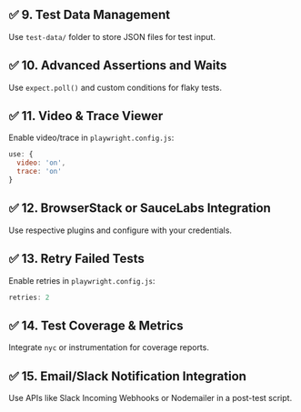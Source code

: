 ## ✅ 9. Test Data Management
Use `test-data/` folder to store JSON files for test input.

## ✅ 10. Advanced Assertions and Waits
Use `expect.poll()` and custom conditions for flaky tests.

## ✅ 11. Video & Trace Viewer
Enable video/trace in `playwright.config.js`:
```js
use: {
  video: 'on',
  trace: 'on'
}
```

## ✅ 12. BrowserStack or SauceLabs Integration
Use respective plugins and configure with your credentials.

## ✅ 13. Retry Failed Tests
Enable retries in `playwright.config.js`:
```js
retries: 2
```

## ✅ 14. Test Coverage & Metrics
Integrate `nyc` or instrumentation for coverage reports.

## ✅ 15. Email/Slack Notification Integration
Use APIs like Slack Incoming Webhooks or Nodemailer in a post-test script.
